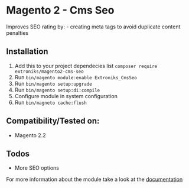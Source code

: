 # Magento 2 - Cms Seo

Improves SEO rating by:
    - creating meta tags to avoid duplicate content penalties

## Installation
1. Add this to your project dependecies list `composer require extroniks/magento2-cms-seo`
2. Run `bin/magento module:enable Extroniks_CmsSeo`
3. Run `bin/magento setup:upgrade`
4. Run `bin/magento setup:di:compile`
5. Configure module in system configuration
6. Run `bin/magneto cache:flush`

## Compatibility/Tested on:
* Magento 2.2

## Todos
- More SEO options

For more information about the module take a look at the [documentation](/docs/README.md)